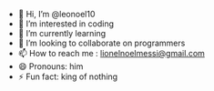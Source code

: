 - 👋 Hi, I’m @leonoel10
- 👀 I’m interested in coding
- 🌱 I’m currently learning 
- 💞️ I’m looking to collaborate on programmers
- 📫 How to reach me : lionelnoelmessi@gmail.com
- 😄 Pronouns: him
- ⚡ Fun fact: king of nothing

<!---
leonoel10/leonoel10 is a ✨ special ✨ repository because its `README.md` (this file) appears on your GitHub profile.
You can click the Preview link to take a look at your changes.
--->
